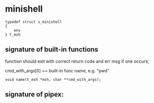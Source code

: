 # minishell

```
typedef struct s_minishell
{
	env
} t_msh

```
## signature of built-in functions

function should exit with correct return code
and err msg if one occurs;

cmd_with_args[0] == built-in func name, e.g. "pwd"

```
void name(t_msh *msh, char **cmd_with_args);
```

## signature of pipex:
